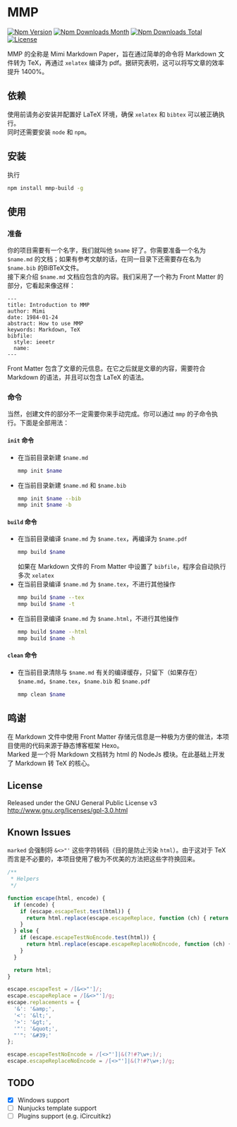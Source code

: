 # MMP

[![Npm Version](https://img.shields.io/npm/v/mmp-build?style=flat-square)](https://npmjs.org/package/mmp-build)
[![Npm Downloads Month](https://img.shields.io/npm/dm/mmp-build?style=flat-square)](https://npmjs.org/package/mmp-build)
[![Npm Downloads Total](https://img.shields.io/npm/dt/mmp-build?style=flat-square)](https://npmjs.org/package/mmp-build)
[![License](https://img.shields.io/npm/l/mmp-build?style=flat-square)](https://npmjs.org/package/mmp-build)

MMP 的全称是 Mimi Markdown Paper，旨在通过简单的命令将 Markdown 文件转为 TeX，再通过 `xelatex` 编译为 pdf。据研究表明，这可以将写文章的效率提升 1400%。

## 依赖

使用前请务必安装并配置好 LaTeX 环境，确保 `xelatex` 和 `bibtex` 可以被正确执行。  
同时还需要安装 `node` 和 `npm`。

## 安装

执行
```bash
npm install mmp-build -g
```

## 使用

### 准备

你的项目需要有一个名字，我们就叫他 `$name` 好了。你需要准备一个名为 `$name.md` 的文档；如果有参考文献的话，在同一目录下还需要存在名为 `$name.bib` 的BiBTeX文件。  
接下来介绍 `$name.md` 文档应包含的内容。我们采用了一个称为 Front Matter 的部分，它看起来像这样：
```
---
title: Introduction to MMP
author: Mimi
date: 1984-01-24
abstract: How to use MMP
keywords: Markdown, TeX
bibfile:
  style: ieeetr
  name:
---
```
Front Matter 包含了文章的元信息。在它之后就是文章的内容，需要符合 Markdown 的语法，并且可以包含 LaTeX 的语法。

### 命令

当然，创建文件的部分不一定需要你来手动完成。你可以通过 `mmp` 的子命令执行。下面是全部用法：

#### `init` 命令

- 在当前目录新建 `$name.md`
  ```bash
  mmp init $name
  ```
- 在当前目录新建 `$name.md` 和 `$name.bib`
  ```bash
  mmp init $name --bib
  mmp init $name -b
  ```

#### `build` 命令

- 在当前目录编译 `$name.md` 为 `$name.tex`，再编译为 `$name.pdf`
  ```bash
  mmp build $name
  ```
  如果在 Markdown 文件的 From Matter 中设置了 `bibfile`，程序会自动执行多次 `xelatex`
- 在当前目录编译 `$name.md` 为 `$name.tex`，不进行其他操作
  ```bash
  mmp build $name --tex
  mmp build $name -t
  ```
- 在当前目录编译 `$name.md` 为 `$name.html`，不进行其他操作
  ```bash
  mmp build $name --html
  mmp build $name -h
  ```

#### `clean` 命令

- 在当前目录清除与 `$name.md` 有关的编译缓存，只留下（如果存在）`$name.md`，`$name.tex`，`$name.bib` 和 `$name.pdf`
  ```bash
  mmp clean $name
  ```

## 鸣谢

在 Markdown 文件中使用 Front Matter 存储元信息是一种极为方便的做法，本项目使用的代码来源于静态博客框架 Hexo。  
Marked 是一个将 Markdown 文档转为 html 的 NodeJs 模块。在此基础上开发了 Markdown 转 TeX 的核心。

## License

Released under the GNU General Public License v3  
http://www.gnu.org/licenses/gpl-3.0.html

## Known Issues

`marked` 会强制将 `&<>"'` 这些字符转码（目的是防止污染 `html`）。由于这对于 TeX 而言是不必要的，本项目使用了极为不优美的方法把这些字符换回来。

```javascript
/**
 * Helpers
 */

function escape(html, encode) {
  if (encode) {
    if (escape.escapeTest.test(html)) {
      return html.replace(escape.escapeReplace, function (ch) { return escape.replacements[ch]; });
    }
  } else {
    if (escape.escapeTestNoEncode.test(html)) {
      return html.replace(escape.escapeReplaceNoEncode, function (ch) { return escape.replacements[ch]; });
    }
  }

  return html;
}

escape.escapeTest = /[&<>"']/;
escape.escapeReplace = /[&<>"']/g;
escape.replacements = {
  '&': '&amp;',
  '<': '&lt;',
  '>': '&gt;',
  '"': '&quot;',
  "'": '&#39;'
};

escape.escapeTestNoEncode = /[<>"']|&(?!#?\w+;)/;
escape.escapeReplaceNoEncode = /[<>"']|&(?!#?\w+;)/g;
```

## TODO

- [x] Windows support
- [ ] Nunjucks template support
- [ ] Plugins support (e.g. iCircuitikz)
